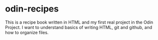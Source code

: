 # odin-recipes
This is a recipe book written in HTML and my first real project in the Odin Project. I want to understand basics of writing HTML, git and github, and how to organize files. 